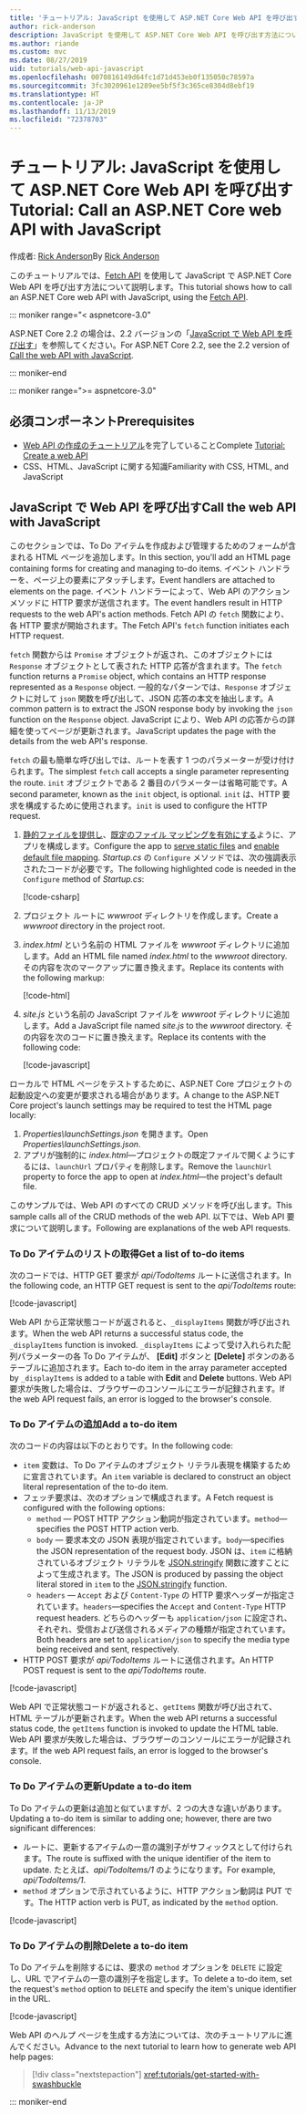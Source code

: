 ```yaml
---
title: 'チュートリアル: JavaScript を使用して ASP.NET Core Web API を呼び出す'
author: rick-anderson
description: JavaScript を使用して ASP.NET Core Web API を呼び出す方法について説明します。
ms.author: riande
ms.custom: mvc
ms.date: 08/27/2019
uid: tutorials/web-api-javascript
ms.openlocfilehash: 0070816149d64fc1d71d453eb0f135050c78597a
ms.sourcegitcommit: 3fc3020961e1289ee5bf5f3c365ce8304d8ebf19
ms.translationtype: HT
ms.contentlocale: ja-JP
ms.lasthandoff: 11/13/2019
ms.locfileid: "72378703"
---
```

# <a name="tutorial-call-an-aspnet-core-web-api-with-javascript"></a><span data-ttu-id="1c8e7-103">チュートリアル: JavaScript を使用して ASP.NET Core Web API を呼び出す</span><span class="sxs-lookup"><span data-stu-id="1c8e7-103">Tutorial: Call an ASP.NET Core web API with JavaScript</span></span>

<span data-ttu-id="1c8e7-104">作成者: [Rick Anderson](https://twitter.com/RickAndMSFT)</span><span class="sxs-lookup"><span data-stu-id="1c8e7-104">By [Rick Anderson](https://twitter.com/RickAndMSFT)</span></span>

<span data-ttu-id="1c8e7-105">このチュートリアルでは、[Fetch API](https://developer.mozilla.org/docs/Web/API/Fetch_API) を使用して JavaScript で ASP.NET Core Web API を呼び出す方法について説明します。</span><span class="sxs-lookup"><span data-stu-id="1c8e7-105">This tutorial shows how to call an ASP.NET Core web API with JavaScript, using the [Fetch API](https://developer.mozilla.org/docs/Web/API/Fetch_API).</span></span>

::: moniker range="< aspnetcore-3.0"

<span data-ttu-id="1c8e7-106">ASP.NET Core 2.2 の場合は、2.2 バージョンの「[JavaScript で Web API を呼び出す](xref:tutorials/first-web-api#call-the-web-api-with-javascript)」を参照してください。</span><span class="sxs-lookup"><span data-stu-id="1c8e7-106">For ASP.NET Core 2.2, see the 2.2 version of [Call the web API with JavaScript](xref:tutorials/first-web-api#call-the-web-api-with-javascript).</span></span>

::: moniker-end

::: moniker range=">= aspnetcore-3.0"

## <a name="prerequisites"></a><span data-ttu-id="1c8e7-107">必須コンポーネント</span><span class="sxs-lookup"><span data-stu-id="1c8e7-107">Prerequisites</span></span>

* <span data-ttu-id="1c8e7-108">[Web API の作成のチュートリアル](xref:tutorials/first-web-api)を完了していること</span><span class="sxs-lookup"><span data-stu-id="1c8e7-108">Complete [Tutorial: Create a web API](xref:tutorials/first-web-api)</span></span>
* <span data-ttu-id="1c8e7-109">CSS、HTML、JavaScript に関する知識</span><span class="sxs-lookup"><span data-stu-id="1c8e7-109">Familiarity with CSS, HTML, and JavaScript</span></span>

## <a name="call-the-web-api-with-javascript"></a><span data-ttu-id="1c8e7-110">JavaScript で Web API を呼び出す</span><span class="sxs-lookup"><span data-stu-id="1c8e7-110">Call the web API with JavaScript</span></span>

<span data-ttu-id="1c8e7-111">このセクションでは、To Do アイテムを作成および管理するためのフォームが含まれる HTML ページを追加します。</span><span class="sxs-lookup"><span data-stu-id="1c8e7-111">In this section, you'll add an HTML page containing forms for creating and managing to-do items.</span></span> <span data-ttu-id="1c8e7-112">イベント ハンドラーを、ページ上の要素にアタッチします。</span><span class="sxs-lookup"><span data-stu-id="1c8e7-112">Event handlers are attached to elements on the page.</span></span> <span data-ttu-id="1c8e7-113">イベント ハンドラーによって、Web API のアクション メソッドに HTTP 要求が送信されます。</span><span class="sxs-lookup"><span data-stu-id="1c8e7-113">The event handlers result in HTTP requests to the web API's action methods.</span></span> <span data-ttu-id="1c8e7-114">Fetch API の `fetch` 関数により、各 HTTP 要求が開始されます。</span><span class="sxs-lookup"><span data-stu-id="1c8e7-114">The Fetch API's `fetch` function initiates each HTTP request.</span></span>

<span data-ttu-id="1c8e7-115">`fetch` 関数からは `Promise` オブジェクトが返され、このオブジェクトには `Response` オブジェクトとして表された HTTP 応答が含まれます。</span><span class="sxs-lookup"><span data-stu-id="1c8e7-115">The `fetch` function returns a `Promise` object, which contains an HTTP response represented as a `Response` object.</span></span> <span data-ttu-id="1c8e7-116">一般的なパターンでは、`Response` オブジェクトに対して `json` 関数を呼び出して、JSON 応答の本文を抽出します。</span><span class="sxs-lookup"><span data-stu-id="1c8e7-116">A common pattern is to extract the JSON response body by invoking the `json` function on the `Response` object.</span></span> <span data-ttu-id="1c8e7-117">JavaScript により、Web API の応答からの詳細を使ってページが更新されます。</span><span class="sxs-lookup"><span data-stu-id="1c8e7-117">JavaScript updates the page with the details from the web API's response.</span></span>

<span data-ttu-id="1c8e7-118">`fetch` の最も簡単な呼び出しでは、ルートを表す 1 つのパラメーターが受け付けられます。</span><span class="sxs-lookup"><span data-stu-id="1c8e7-118">The simplest `fetch` call accepts a single parameter representing the route.</span></span> <span data-ttu-id="1c8e7-119">`init` オブジェクトである 2 番目のパラメーターは省略可能です。</span><span class="sxs-lookup"><span data-stu-id="1c8e7-119">A second parameter, known as the `init` object, is optional.</span></span> <span data-ttu-id="1c8e7-120">`init` は、HTTP 要求を構成するために使用されます。</span><span class="sxs-lookup"><span data-stu-id="1c8e7-120">`init` is used to configure the HTTP request.</span></span>

1. <span data-ttu-id="1c8e7-121">[静的ファイルを提供し](/dotnet/api/microsoft.aspnetcore.builder.staticfileextensions.usestaticfiles#Microsoft_AspNetCore_Builder_StaticFileExtensions_UseStaticFiles_Microsoft_AspNetCore_Builder_IApplicationBuilder_)、[既定のファイル マッピングを有効にする](/dotnet/api/microsoft.aspnetcore.builder.defaultfilesextensions.usedefaultfiles#Microsoft_AspNetCore_Builder_DefaultFilesExtensions_UseDefaultFiles_Microsoft_AspNetCore_Builder_IApplicationBuilder_)ように、アプリを構成します。</span><span class="sxs-lookup"><span data-stu-id="1c8e7-121">Configure the app to [serve static files](/dotnet/api/microsoft.aspnetcore.builder.staticfileextensions.usestaticfiles#Microsoft_AspNetCore_Builder_StaticFileExtensions_UseStaticFiles_Microsoft_AspNetCore_Builder_IApplicationBuilder_) and [enable default file mapping](/dotnet/api/microsoft.aspnetcore.builder.defaultfilesextensions.usedefaultfiles#Microsoft_AspNetCore_Builder_DefaultFilesExtensions_UseDefaultFiles_Microsoft_AspNetCore_Builder_IApplicationBuilder_).</span></span> <span data-ttu-id="1c8e7-122">*Startup.cs* の `Configure` メソッドでは、次の強調表示されたコードが必要です。</span><span class="sxs-lookup"><span data-stu-id="1c8e7-122">The following highlighted code is needed in the `Configure` method of *Startup.cs*:</span></span>

    [!code-csharp[](first-web-api/samples/3.0/TodoApi/StartupJavaScript.cs?highlight=8-9&name=snippet_configure)]

1. <span data-ttu-id="1c8e7-123">プロジェクト ルートに *wwwroot* ディレクトリを作成します。</span><span class="sxs-lookup"><span data-stu-id="1c8e7-123">Create a *wwwroot* directory in the project root.</span></span>

1. <span data-ttu-id="1c8e7-124">*index.html* という名前の HTML ファイルを *wwwroot* ディレクトリに追加します。</span><span class="sxs-lookup"><span data-stu-id="1c8e7-124">Add an HTML file named *index.html* to the *wwwroot* directory.</span></span> <span data-ttu-id="1c8e7-125">その内容を次のマークアップに置き換えます。</span><span class="sxs-lookup"><span data-stu-id="1c8e7-125">Replace its contents with the following markup:</span></span>

    [!code-html[](first-web-api/samples/3.0/TodoApi/wwwroot/index.html)]

1. <span data-ttu-id="1c8e7-126">*site.js* という名前の JavaScript ファイルを *wwwroot* ディレクトリに追加します。</span><span class="sxs-lookup"><span data-stu-id="1c8e7-126">Add a JavaScript file named *site.js* to the *wwwroot* directory.</span></span> <span data-ttu-id="1c8e7-127">その内容を次のコードに置き換えます。</span><span class="sxs-lookup"><span data-stu-id="1c8e7-127">Replace its contents with the following code:</span></span>

    [!code-javascript[](first-web-api/samples/3.0/TodoApi/wwwroot/js/site.js?name=snippet_SiteJs)]

<span data-ttu-id="1c8e7-128">ローカルで HTML ページをテストするために、ASP.NET Core プロジェクトの起動設定への変更が要求される場合があります。</span><span class="sxs-lookup"><span data-stu-id="1c8e7-128">A change to the ASP.NET Core project's launch settings may be required to test the HTML page locally:</span></span>

1. <span data-ttu-id="1c8e7-129">*Properties\launchSettings.json* を開きます。</span><span class="sxs-lookup"><span data-stu-id="1c8e7-129">Open *Properties\launchSettings.json*.</span></span>
1. <span data-ttu-id="1c8e7-130">アプリが強制的に *index.html*&mdash;プロジェクトの既定ファイルで開くようにするには、`launchUrl` プロパティを削除します。</span><span class="sxs-lookup"><span data-stu-id="1c8e7-130">Remove the `launchUrl` property to force the app to open at *index.html*&mdash;the project's default file.</span></span>

<span data-ttu-id="1c8e7-131">このサンプルでは、Web API のすべての CRUD メソッドを呼び出します。</span><span class="sxs-lookup"><span data-stu-id="1c8e7-131">This sample calls all of the CRUD methods of the web API.</span></span> <span data-ttu-id="1c8e7-132">以下では、Web API 要求について説明します。</span><span class="sxs-lookup"><span data-stu-id="1c8e7-132">Following are explanations of the web API requests.</span></span>

### <a name="get-a-list-of-to-do-items"></a><span data-ttu-id="1c8e7-133">To Do アイテムのリストの取得</span><span class="sxs-lookup"><span data-stu-id="1c8e7-133">Get a list of to-do items</span></span>

<span data-ttu-id="1c8e7-134">次のコードでは、HTTP GET 要求が *api/TodoItems* ルートに送信されます。</span><span class="sxs-lookup"><span data-stu-id="1c8e7-134">In the following code, an HTTP GET request is sent to the *api/TodoItems* route:</span></span>

[!code-javascript[](first-web-api/samples/3.0/TodoApi/wwwroot/js/site.js?name=snippet_GetItems)]

<span data-ttu-id="1c8e7-135">Web API から正常状態コードが返されると、`_displayItems` 関数が呼び出されます。</span><span class="sxs-lookup"><span data-stu-id="1c8e7-135">When the web API returns a successful status code, the `_displayItems` function is invoked.</span></span> <span data-ttu-id="1c8e7-136">`_displayItems` によって受け入れられた配列パラメーターの各 To Do アイテムが、 **[Edit]** ボタンと **[Delete]** ボタンのあるテーブルに追加されます。</span><span class="sxs-lookup"><span data-stu-id="1c8e7-136">Each to-do item in the array parameter accepted by `_displayItems` is added to a table with **Edit** and **Delete** buttons.</span></span> <span data-ttu-id="1c8e7-137">Web API 要求が失敗した場合は、ブラウザーのコンソールにエラーが記録されます。</span><span class="sxs-lookup"><span data-stu-id="1c8e7-137">If the web API request fails, an error is logged to the browser's console.</span></span>

### <a name="add-a-to-do-item"></a><span data-ttu-id="1c8e7-138">To Do アイテムの追加</span><span class="sxs-lookup"><span data-stu-id="1c8e7-138">Add a to-do item</span></span>

<span data-ttu-id="1c8e7-139">次のコードの内容は以下のとおりです。</span><span class="sxs-lookup"><span data-stu-id="1c8e7-139">In the following code:</span></span>

* <span data-ttu-id="1c8e7-140">`item` 変数は、To Do アイテムのオブジェクト リテラル表現を構築するために宣言されています。</span><span class="sxs-lookup"><span data-stu-id="1c8e7-140">An `item` variable is declared to construct an object literal representation of the to-do item.</span></span>
* <span data-ttu-id="1c8e7-141">フェッチ要求は、次のオプションで構成されます。</span><span class="sxs-lookup"><span data-stu-id="1c8e7-141">A Fetch request is configured with the following options:</span></span>
    * <span data-ttu-id="1c8e7-142">`method` &mdash; POST HTTP アクション動詞が指定されています。</span><span class="sxs-lookup"><span data-stu-id="1c8e7-142">`method`&mdash;specifies the POST HTTP action verb.</span></span>
    * <span data-ttu-id="1c8e7-143">`body` &mdash; 要求本文の JSON 表現が指定されています。</span><span class="sxs-lookup"><span data-stu-id="1c8e7-143">`body`&mdash;specifies the JSON representation of the request body.</span></span> <span data-ttu-id="1c8e7-144">JSON は、`item` に格納されているオブジェクト リテラルを [JSON.stringify](https://developer.mozilla.org/docs/Web/JavaScript/Reference/Global_Objects/JSON/stringify) 関数に渡すことによって生成されます。</span><span class="sxs-lookup"><span data-stu-id="1c8e7-144">The JSON is produced by passing the object literal stored in `item` to the [JSON.stringify](https://developer.mozilla.org/docs/Web/JavaScript/Reference/Global_Objects/JSON/stringify) function.</span></span>
    * <span data-ttu-id="1c8e7-145">`headers` &mdash; `Accept` および `Content-Type` の HTTP 要求ヘッダーが指定されています。</span><span class="sxs-lookup"><span data-stu-id="1c8e7-145">`headers`&mdash;specifies the `Accept` and `Content-Type` HTTP request headers.</span></span> <span data-ttu-id="1c8e7-146">どちらのヘッダーも `application/json` に設定され、それぞれ、受信および送信されるメディアの種類が指定されています。</span><span class="sxs-lookup"><span data-stu-id="1c8e7-146">Both headers are set to `application/json` to specify the media type being received and sent, respectively.</span></span>
* <span data-ttu-id="1c8e7-147">HTTP POST 要求が *api/TodoItems* ルートに送信されます。</span><span class="sxs-lookup"><span data-stu-id="1c8e7-147">An HTTP POST request is sent to the *api/TodoItems* route.</span></span>

[!code-javascript[](first-web-api/samples/3.0/TodoApi/wwwroot/js/site.js?name=snippet_AddItem)]

<span data-ttu-id="1c8e7-148">Web API で正常状態コードが返されると、`getItems` 関数が呼び出されて、HTML テーブルが更新されます。</span><span class="sxs-lookup"><span data-stu-id="1c8e7-148">When the web API returns a successful status code, the `getItems` function is invoked to update the HTML table.</span></span> <span data-ttu-id="1c8e7-149">Web API 要求が失敗した場合は、ブラウザーのコンソールにエラーが記録されます。</span><span class="sxs-lookup"><span data-stu-id="1c8e7-149">If the web API request fails, an error is logged to the browser's console.</span></span>

### <a name="update-a-to-do-item"></a><span data-ttu-id="1c8e7-150">To Do アイテムの更新</span><span class="sxs-lookup"><span data-stu-id="1c8e7-150">Update a to-do item</span></span>

<span data-ttu-id="1c8e7-151">To Do アイテムの更新は追加と似ていますが、2 つの大きな違いがあります。</span><span class="sxs-lookup"><span data-stu-id="1c8e7-151">Updating a to-do item is similar to adding one; however, there are two significant differences:</span></span>

* <span data-ttu-id="1c8e7-152">ルートに、更新するアイテムの一意の識別子がサフィックスとして付けられます。</span><span class="sxs-lookup"><span data-stu-id="1c8e7-152">The route is suffixed with the unique identifier of the item to update.</span></span> <span data-ttu-id="1c8e7-153">たとえば、*api/TodoItems/1* のようになります。</span><span class="sxs-lookup"><span data-stu-id="1c8e7-153">For example, *api/TodoItems/1*.</span></span>
* <span data-ttu-id="1c8e7-154">`method` オプションで示されているように、HTTP アクション動詞は PUT です。</span><span class="sxs-lookup"><span data-stu-id="1c8e7-154">The HTTP action verb is PUT, as indicated by the `method` option.</span></span>

[!code-javascript[](first-web-api/samples/3.0/TodoApi/wwwroot/js/site.js?name=snippet_UpdateItem)]

### <a name="delete-a-to-do-item"></a><span data-ttu-id="1c8e7-155">To Do アイテムの削除</span><span class="sxs-lookup"><span data-stu-id="1c8e7-155">Delete a to-do item</span></span>

<span data-ttu-id="1c8e7-156">To Do アイテムを削除するには、要求の `method` オプションを `DELETE` に設定し、URL でアイテムの一意の識別子を指定します。</span><span class="sxs-lookup"><span data-stu-id="1c8e7-156">To delete a to-do item, set the request's `method` option to `DELETE` and specify the item's unique identifier in the URL.</span></span>

[!code-javascript[](first-web-api/samples/3.0/TodoApi/wwwroot/js/site.js?name=snippet_DeleteItem)]

<span data-ttu-id="1c8e7-157">Web API のヘルプ ページを生成する方法については、次のチュートリアルに進んでください。</span><span class="sxs-lookup"><span data-stu-id="1c8e7-157">Advance to the next tutorial to learn how to generate web API help pages:</span></span>

> [!div class="nextstepaction"]
> <xref:tutorials/get-started-with-swashbuckle>

::: moniker-end
